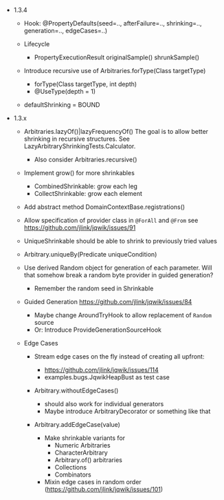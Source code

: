- 1.3.4

    - Hook: @PropertyDefaults(seed=.., afterFailure=.., shrinking=.., generation=.., edgeCases=..)

    - Lifecycle
        - PropertyExecutionResult
            originalSample()
            shrunkSample()

    - Introduce recursive use of Arbitraries.forType(Class<T> targetType)
        - forType(Class<T> targetType, int depth)
        - @UseType(depth = 1)

    - defaultShrinking = BOUND

- 1.3.x

    - Arbitraries.lazyOf()|lazyFrequencyOf()
      The goal is to allow better shrinking in recursive structures.
      See LazyArbitraryShrinkingTests.Calculator.        

        - Also consider Arbitraries.recursive()
        
    - Implement grow() for more shrinkables
        - CombinedShrinkable: grow each leg
        - CollectShrinkable: grow each element

    - Add abstract method DomainContextBase.registrations()
    
    - Allow specification of provider class in `@ForAll` and `@From`
      see https://github.com/jlink/jqwik/issues/91

    - UniqueShrinkable should be able to shrink to previously tried values

    - Arbitrary.uniqueBy(Predicate<T> uniqueCondition)
    
    - Use derived Random object for generation of each parameter.
      Will that somehow break a random byte provider in guided generation?
      - Remember the random seed in Shrinkable

    - Guided Generation
      https://github.com/jlink/jqwik/issues/84
      - Maybe change AroundTryHook to allow replacement of `Random` source
      - Or: Introduce ProvideGenerationSourceHook
      
    - Edge Cases
        - Stream edge cases on the fly instead of creating all upfront:
           - https://github.com/jlink/jqwik/issues/114
           - examples.bugs.JqwikHeapBust as test case
    
        - Arbitrary.withoutEdgeCases() 
            - should also work for individual generators
            - Maybe introduce ArbitraryDecorator or something like that
        
        - Arbitrary.addEdgeCase(value) 
            - Make shrinkable variants for
                - Numeric Arbitraries
                - CharacterArbitrary
                - Arbitrary.of() arbitraries
                - Collections
                - Combinators
            - Mixin edge cases in random order (https://github.com/jlink/jqwik/issues/101)

